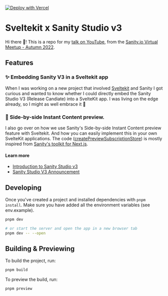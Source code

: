 [![Deploy with Vercel](https://vercel.com/button)](https://vercel.com/new/clone?repository-url=https%3A%2F%2Fgithub.com%2Fmultiplehats%2Fsveltekit-sanity-v3&env=VITE_SANITY_PROJECT_ID,VITE_SANITY_DATASET,VITE_SANITY_PREVIEW_SECRET,SANITY_API_READ_TOKEN,SANITY_API_WRITE_TOKEN&envDescription=These%20API%20keys%20are%20needed%20from%20Sanity%20to%20run%20this%20app.&project-name=my-sveltekit-sanity-v3&repo-name=my-svelte-sanity-v3)

# Sveltekit x Sanity Studio v3

Hi there 👋! This is a repo for my [talk on YouTube](https://www.youtube.com/watch?v=xELXz553LCY), from the [Sanity.io Virtual Meetup - Autumn 2022](https://www.meetup.com/meetup-group-dvjyrjdv/events/289456759/).

## Features

### ✨ Embedding Sanity V3 in a Sveltekit app

When I was working on a new project that involved [Sveltekit](https://kit.svelte.dev/) and Sanity I got curious and wanted to know whether I could directly embed the Sanity Studio V3 (Release Candiate) into a SvelteKit app. I was living on the edge already, so I might as well embrace it 🌈

### 👀 Side-by-side Instant Content preview.

I also go over on how we use Sanity's Side-by-side Instant Content preview feature with Sveltekit. And how you can easily implement this in your own SvelteKit applications. The code ([createPreviewSubscriptionStore](https://github.com/multiplehats/sveltekit-sanity-v3/blob/main/src/lib/config/sanity/sveltekit/previewSubscriptionStore.ts#L10)) is mostly inspired from [Sanity's toolkit for Next.js](https://github.com/sanity-io/next-sanity).

#### Learn more

- [Introduction to Sanity Studio v3](https://beta.sanity.io/docs/platform/studio/v2-to-v3)
- [Sanity Studio V3 Announcement](https://www.sanity.io/blog/sanity-studio-v3-developer-preview)

## Developing

Once you've created a project and installed dependencies with `pnpm install`. Make sure you have added all the environment variables (see env.example).

```bash
pnpm dev

# or start the server and open the app in a new browser tab
pnpm dev -- --open
```

## Building & Previewing

To build the project, run:

```bash
pnpm build
```

To preview the build, run:

```bash
pnpm preview
```
